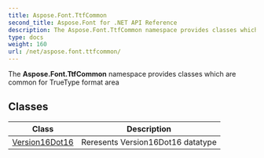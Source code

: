 ```yaml
---
title: Aspose.Font.TtfCommon
second_title: Aspose.Font for .NET API Reference
description: The Aspose.Font.TtfCommon namespace provides classes which are common for TrueType format area
type: docs
weight: 160
url: /net/aspose.font.ttfcommon/
---
```

The **Aspose.Font.TtfCommon** namespace provides classes which are common for TrueType format area

## Classes

| Class | Description |
| --- | --- |
| [Version16Dot16](./version16dot16/) | Reresents Version16Dot16 datatype |


